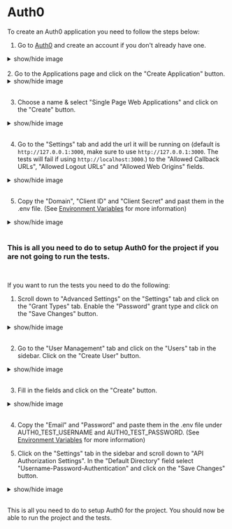 # Auth0

To create an Auth0 application you need to follow the steps below:

1. Go to [Auth0](https://auth0.com/) and create an account if you don't already have one.

<details>
<summary>show/hide image</summary>
<img src="step1.png" alt="Create Auth0 Account" width="750"/>
</details>
<br/>
2. Go to the Applications page and click on the "Create Application" button.

<details>
<summary>show/hide image</summary>
<img src="step2.png" alt="Create Application" width="750"/>
</details>
<br/>

3. Choose a name & select "Single Page Web Applications" and click on the "Create" button.

<details>
<summary>show/hide image</summary>
<img src="step3.png" alt="Choose settings and create" width="750"/>
</details>
<br/>

4. Go to the "Settings" tab and add the url it will be running on (default is `http://127.0.0.1:3000`, make sure to use `http://127.0.0.1:3000`. The tests will fail if using `http://localhost:3000`.) to the "Allowed Callback URLs", "Allowed Logout URLs" and "Allowed Web Origins" fields.

<details>
<summary>show/hide image</summary>
<img src="step4.png" alt="Setup Allowed Callback URLs, Allowed Logout URLs and Allowed Web Origins" width="750"/>
</details>
<br/>

5. Copy the "Domain", "Client ID" and "Client Secret" and past them in the .env file. (See [Environment Variables](../environmentVariables.md) for more information)

<details>
<summary>show/hide image</summary>
<img src="step5.png" alt="Copy Domain, Client ID and Client Secret" width="750"/>
</details>
<br/>

### This is all you need to do to setup Auth0 for the project if you are not going to run the tests.

<br/>

If you want to run the tests you need to do the following:

1. Scroll down to "Advanced Settings" on the "Settings" tab and click on the "Grant Types" tab. Enable the "Password" grant type and click on the "Save Changes" button.

<details>
<summary>show/hide image</summary>
<img src="step6.png" alt="Enable Password Grant Type" width="750"/>
</details>
<br/>

2. Go to the "User Management" tab and click on the "Users" tab in the sidebar. Click on the "Create User" button.

<details>
<summary>show/hide image</summary>
<img src="step7.png" alt="Create User" width="750"/>
</details>
<br/>

3. Fill in the fields and click on the "Create" button.

<details>
<summary>show/hide image</summary>
<img src="step8.png" alt="Fill in fields and create" width="750"/>
</details>
<br/>

4. Copy the "Email" and "Password" and paste them in the .env file under AUTH0_TEST_USERNAME and AUTH0_TEST_PASSWORD. (See [Environment Variables](../environmentVariables.md) for more information)

5. Click on the "Settings" tab in the sidebar and scroll down to "API Authorization Settings". In the "Default Directory" field select "Username-Password-Authentication" and click on the "Save Changes" button.
<details>
<summary>show/hide image</summary>
<img src="step9.png" alt="Setup Default Directory" width="750"/>
</details>
<br/>

This is all you need to do to setup Auth0 for the project. You should now be able to run the project and the tests.
